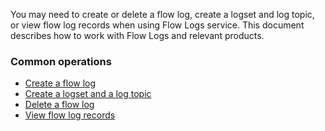You may need to create or delete a flow log, create a logset and log topic, or view flow log records when using Flow Logs service. This document describes how to work with Flow Logs and relevant products.
### Common operations
- [Create a flow log](http://intl.cloud.tencent.com/document/product/682/18966)
- [Create a logset and a log topic](http://intl.cloud.tencent.com/document/product/682/18967)
- [Delete a flow log](http://intl.cloud.tencent.com/document/product/682/18968)
- [View flow log records](http://intl.cloud.tencent.com/document/product/682/18970)

